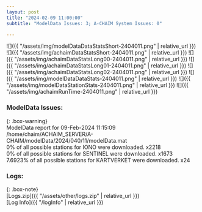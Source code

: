 ```yaml
---
layout: post
title: "2024-02-09 11:00:00"
subtitle: "ModelData Issues: 3; A-CHAIM System Issues: 0"

---
```


![]({{ "/assets/img/modelDataDataStatsShort-2404011.png" | relative_url }})
![]({{ "/assets/img/achaimDataStatsShort-2404011.png" | relative_url }})
![]({{ "/assets/img/achaimDataStatsLong00-2404011.png" | relative_url }})
![]({{ "/assets/img/achaimDataStatsLong01-2404011.png" | relative_url }})
![]({{ "/assets/img/achaimDataStatsLong02-2404011.png" | relative_url }})
![]({{ "/assets/img/modelDataDataStats-2404011.png" | relative_url }})
![]({{ "/assets/img/modelDataStationStats-2404011.png" | relative_url }})
![]({{ "/assets/img/achaimRunTime-2404011.png" | relative_url }})


### ModelData Issues:  
  
{: .box-warning}  
 ModelData report for 09-Feb-2024 11:15:09   
 /home/chaim/ACHAIM_SERVER/A-CHAIM/modelData/2024/040/11/modelData.mat   
 0% of all possible stations for IONO were downloaded. x2218   
 0% of all possible stations for SENTINEL were downloaded. x1673   
 7.6923% of all possible stations for KARTVERKET were downloaded. x24   
  


### Logs:  
  
{: .box-note}  
[Logs.zip]({{ "/assets/other/logs.zip" | relative_url }})  
[Log Info]({{ "/logInfo" | relative_url }})  
